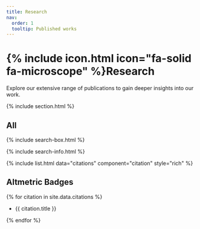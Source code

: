 ```yaml
---
title: Research
nav:
  order: 1
  tooltip: Published works
---
```


# {% include icon.html icon="fa-solid fa-microscope" %}Research

Explore our extensive range of publications to gain deeper insights into our work.

{% include section.html %}

## All

{% include search-box.html %}

{% include search-info.html %}

{% include list.html data="citations" component="citation" style="rich" %}

## Altmetric Badges
{% for citation in site.data.citations %}
- {{ citation.title }}
  <div class='altmetric-embed' data-doi='{{ citation.id }}'></div>
{% endfor %}
